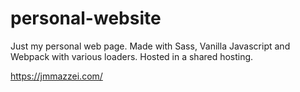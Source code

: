 # personal-website

Just my personal web page. Made with Sass, Vanilla Javascript and Webpack with various loaders.
Hosted in a shared hosting.

https://jmmazzei.com/
